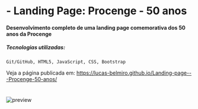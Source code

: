 #  - Landing Page: Procenge - 50 anos

#### Desenvolvimento completo de uma landing page comemorativa dos 50 anos da Procenge

##### Tecnologias utilizadas:

``` Git/GitHub, HTML5, JavaScript, CSS, Bootstrap  ```

Veja a página publicada em: https://lucas-belmiro.github.io/Landing-page---Procenge-50-anos/

# #
![preview](https://i.ibb.co/Q6DKfZ7/mockup-site-Procenge.jpg)


